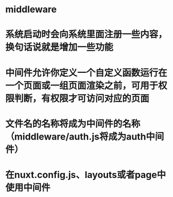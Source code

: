 # middleware

# 系统启动时会向系统里面注册一些内容，换句话说就是增加一些功能

# 中间件允许你定义一个自定义函数运行在一个页面或一组页面渲染之前，可用于权限判断，有权限才可访问对应的页面

# 文件名的名称将成为中间件的名称（middleware/auth.js将成为auth中间件）

# 在nuxt.config.js、layouts或者page中使用中间件